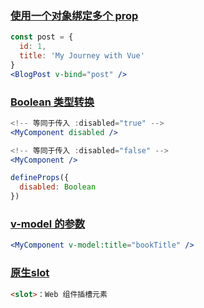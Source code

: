 ### [使用一个对象绑定多个 prop](https://cn.vuejs.org/guide/components/props.html#binding-multiple-properties-using-an-object)

```jsx
const post = {
  id: 1,
  title: 'My Journey with Vue'
}
<BlogPost v-bind="post" />
```

### [Boolean 类型转换](https://cn.vuejs.org/guide/components/props.html#boolean-casting)

```jsx
<!-- 等同于传入 :disabled="true" -->
<MyComponent disabled />

<!-- 等同于传入 :disabled="false" -->
<MyComponent />

defineProps({
  disabled: Boolean
})
```

### [v-model 的参数](https://cn.vuejs.org/guide/components/v-model.html#v-model-arguments)

```jsx
<MyComponent v-model:title="bookTitle" />
```

### [原生slot](https://developer.mozilla.org/zh-CN/docs/Web/HTML/Element/slot)

```html
<slot>：Web 组件插槽元素
```
